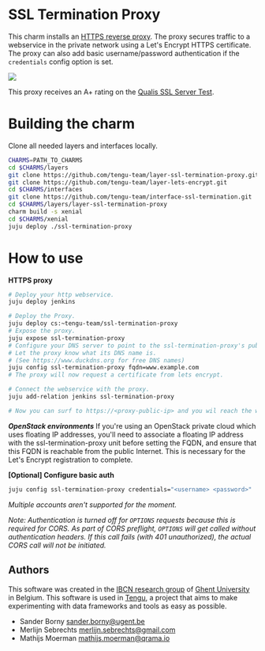 
# SSL Termination Proxy

This charm installs an [HTTPS reverse proxy](https://en.wikipedia.org/wiki/TLS_termination_proxy). The proxy secures traffic to a webservice in the private network using a Let's Encrypt HTTPS certificate. The proxy can also add basic username/password authentication if the `credentials` config option is set.

<img src="https://raw.githubusercontent.com/tengu-team/layer-ssl-termination-proxy/master/docs/ssl-termination-proxy.png">

This proxy receives an A+ rating on the [Qualis SSL Server Test](https://www.ssllabs.com/ssltest/index.html).

# Building the charm
Clone all needed layers and interfaces locally.
```bash
CHARMS=PATH_TO_CHARMS
cd $CHARMS/layers
git clone https://github.com/tengu-team/layer-ssl-termination-proxy.git
git clone https://github.com/tengu-team/layer-lets-encrypt.git
cd $CHARMS/interfaces
git clone https://github.com/tengu-team/interface-ssl-termination.git
cd $CHARMS/layers/layer-ssl-termination-proxy
charm build -s xenial
cd $CHARMS/xenial
juju deploy ./ssl-termination-proxy
```

# How to use

**HTTPS proxy**

```bash
# Deploy your http webservice.
juju deploy jenkins

# Deploy the Proxy.
juju deploy cs:~tengu-team/ssl-termination-proxy
# Expose the proxy.
juju expose ssl-termination-proxy
# Configure your DNS server to point to the ssl-termination-proxy's public ip.
# Let the proxy know what its DNS name is.
# (See https://www.duckdns.org for free DNS names)
juju config ssl-termination-proxy fqdn=www.example.com
# The proxy will now request a certificate from lets encrypt.

# Connect the webservice with the proxy.
juju add-relation jenkins ssl-termination-proxy

# Now you can surf to https://<proxy-public-ip> and you wil reach the webservice.
```

***OpenStack environments***
If you're using an OpenStack private cloud which uses floating IP addresses, you'll need to associate a floating IP address with the ssl-termination-proxy unit before setting the FQDN, and ensure that this FQDN is reachable from the public Internet.  This is necessary for the Let's Encrypt registration to complete.

**[Optional] Configure basic auth**

```bash
juju config ssl-termination-proxy credentials="<username> <password>"
```

*Multiple accounts aren't supported for the moment.*

*Note: Authentication is turned off for `OPTIONS` requests because this is required for CORS. As part of CORS preflight, `OPTIONS` will get called without authentication headers. If this call fails (with 401 unauthorized), the actual CORS call will not be initiated.*



## Authors

This software was created in the [IBCN research group](https://www.ibcn.intec.ugent.be/) of [Ghent University](https://www.ugent.be/en) in Belgium. This software is used in [Tengu](https://tengu.intec.ugent.be), a project that aims to make experimenting with data frameworks and tools as easy as possible.

 - Sander Borny <sander.borny@ugent.be>
 - Merlijn Sebrechts <merlijn.sebrechts@gmail.com>
 - Mathijs Moerman <mathijs.moerman@qrama.io>


